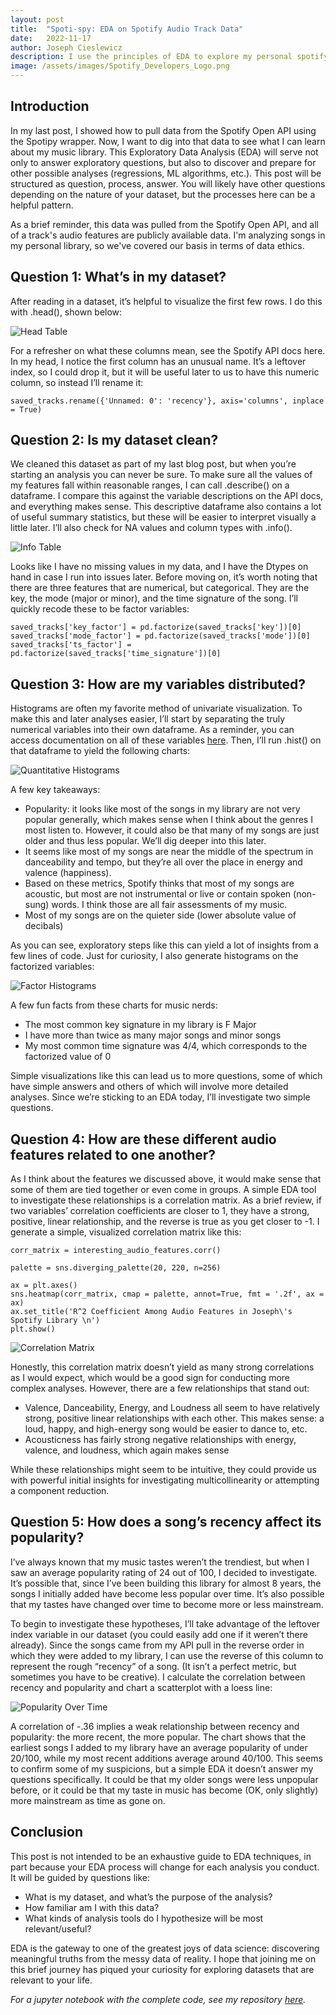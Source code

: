 ```yaml
---
layout: post
title:  "Spoti-spy: EDA on Spotify Audio Track Data"
date:   2022-11-17
author: Joseph Cieslewicz
description: I use the principles of EDA to explore my personal spotify library.
image: /assets/images/Spotify_Developers_Logo.png
---
```


## Introduction

In my last post, I showed how to pull data from the Spotify Open API using the Spotipy wrapper. Now, I want to dig into that data to see what I can learn about my music library. This Exploratory Data Analysis (EDA) will serve not only to answer exploratory questions, but also to discover and prepare for other possible analyses (regressions, ML algorithms, etc.). This post will be structured as question, process, answer. You will likely have other questions depending on the nature of your dataset, but the processes here can be a helpful pattern.

As a brief reminder, this data was pulled from the Spotify Open API, and all of a track's audio features are publicly available data. I'm analyzing songs in my personal library, so we've covered our basis in terms of data ethics.

## Question 1: What’s in my dataset?

After reading in a dataset, it’s helpful to visualize the first few rows. I do this with .head(), shown below:

![Head Table](https://github.com/jcieslewicz/stat386-projects/raw/main/assets/images/Head.JPG)

For a refresher on what these columns mean, see the Spotify API docs here. In my head, I notice the first column has an unusual name. It’s a leftover index, so I could drop it, but it will be useful later to us to have this numeric column, so instead I’ll rename it:

`saved_tracks.rename({'Unnamed: 0': 'recency'}, axis='columns', inplace = True)`

## Question 2: Is my dataset clean?

We cleaned this dataset as part of my last blog post, but when you’re starting an analysis you can never be sure. To make sure all the values of my features fall within reasonable ranges, I can call .describe() on a dataframe. I compare this against the variable descriptions on the API docs, and everything makes sense. This descriptive dataframe also contains a lot of useful summary statistics, but these will be easier to interpret visually a little later. I’ll also check for NA values and column types with .info(). 

![Info Table](https://github.com/jcieslewicz/stat386-projects/raw/main/assets/images/Info.JPG)

Looks like I have no missing values in my data, and I have the Dtypes on hand in case I run into issues later.
Before moving on, it’s worth noting that there are three features that are numerical, but categorical. They are the key, the mode (major or minor), and the time signature of the song. I’ll quickly recode these to be factor variables:

```
saved_tracks['key_factor'] = pd.factorize(saved_tracks['key'])[0]
saved_tracks['mode_factor'] = pd.factorize(saved_tracks['mode'])[0]
saved_tracks['ts_factor'] = pd.factorize(saved_tracks['time_signature'])[0]
```


## Question 3: How are my variables distributed?

Histograms are often my favorite method of univariate visualization. To make this and later analyses easier, I’ll start by separating the truly numerical variables into their own dataframe. As a reminder, you can access documentation on all of these variables [here](https://developer.spotify.com/documentation/web-api/reference/#/operations/get-several-audio-features). Then, I’ll run .hist() on that dataframe to yield the following charts:

![Quantitative Histograms](https://github.com/jcieslewicz/stat386-projects/raw/main/assets/images/quant_hist.png)

A few key takeaways:
* Popularity: it looks like most of the songs in my library are not very popular generally, which makes sense when I think about the genres I most listen to. However, it could also be that many of my songs are just older and thus less popular. We’ll dig deeper into this later.
* It seems like most of my songs are near the middle of the spectrum in danceability and tempo, but they’re all over the place in energy and valence (happiness).
* Based on these metrics, Spotify thinks that most of my songs are acoustic, but most are not instrumental or live or contain spoken (non-sung) words. I think those are all fair assessments of my music.
* Most of my songs are on the quieter side (lower absolute value of decibals)

As you can see, exploratory steps like this can yield a lot of insights from a few lines of code. Just for curiosity, I also generate histograms on the factorized variables:

![Factor Histograms](https://github.com/jcieslewicz/stat386-projects/raw/main/assets/images/factor_hist.png)

A few fun facts from these charts for music nerds:
* The most common key signature in my library is F Major
* I have more than twice as many major songs and minor songs
* My most common time signature was 4/4, which corresponds to the factorized value of 0

Simple visualizations like this can lead us to more questions, some of which have simple answers and others of which will involve more detailed analyses. Since we’re sticking to an EDA today, I’ll investigate two simple questions.

## Question 4: How are these different audio features related to one another?

As I think about the features we discussed above, it would make sense that some of them are tied together or even come in groups. A simple EDA tool to investigate these relationships is a correlation matrix. As a brief review, if two variables’ correlation coefficients are closer to 1, they have a strong, positive, linear relationship, and the reverse is true as you get closer to -1. I generate a simple, visualized correlation matrix like this:

```
corr_matrix = interesting_audio_features.corr()

palette = sns.diverging_palette(20, 220, n=256)

ax = plt.axes()
sns.heatmap(corr_matrix, cmap = palette, annot=True, fmt = '.2f', ax = ax)
ax.set_title('R^2 Coefficient Among Audio Features in Joseph\'s Spotify Library \n')
plt.show()
```

![Correlation Matrix](https://github.com/jcieslewicz/stat386-projects/raw/main/assets/images/corr_matrix.png)

Honestly, this correlation matrix doesn’t yield as many strong correlations as I would expect, which would be a good sign for conducting more complex analyses. However, there are a few relationships that stand out:
* Valence, Danceability, Energy, and Loudness all seem to have relatively strong, positive linear relationships with each other. This makes sense: a loud, happy, and high-energy song would be easier to dance to, etc.
* Acousticness has fairly strong negative relationships with energy, valence, and loudness, which again makes sense

While these relationships might seem to be intuitive, they could provide us with powerful initial insights for investigating multicollinearity or attempting a component reduction.

## Question 5: How does a song’s recency affect its popularity?

I’ve always known that my music tastes weren’t the trendiest, but when I saw an average popularity rating of 24 out of 100, I decided to investigate. It’s possible that, since I’ve been building this library for almost 8 years, the songs I initially added have become less popular over time. It’s also possible that my tastes have changed over time to become more or less mainstream. 

To begin to investigate these hypotheses, I’ll take advantage of the leftover index variable in our dataset (you could easily add one if it weren’t there already). Since the songs came from my API pull in the reverse order in which they were added to my library, I can use the reverse of this column to represent the rough “recency” of a song. (It isn’t a perfect metric, but sometimes you have to be creative). I calculate the correlation between recency and popularity and chart a scatterplot with a loess line:

![Popularity Over Time](https://github.com/jcieslewicz/stat386-projects/raw/main/assets/images/popularity.png)

A correlation of -.36 implies a weak relationship between recency and popularity: the more recent, the more popular. The chart shows that the earliest songs I added to my library have an average popularity of under 20/100, while my most recent additions average around 40/100. This seems to confirm some of my suspicions, but a simple EDA it doesn’t answer my questions specifically. It could be that my older songs were less unpopular before, or it could be that my taste in music has become (OK, only slightly) more mainstream as time as gone on.

## Conclusion

This post is not intended to be an exhaustive guide to EDA techniques, in part because your EDA process will change for each analysis you conduct. It will be guided by questions like:
* What is my dataset, and what’s the purpose of the analysis?
* How familiar am I with this data?
* What kinds of analysis tools do I hypothesize will be most relevant/useful?

EDA is the gateway to one of the greatest joys of data science: discovering meaningful truths from the messy data of reality. I hope that joining me on this brief journey has piqued your curiosity for exploring datasets that are relevant to your life.

*For a jupyter notebook with the complete code, see my repository [here](https://github.com/jcieslewicz/SpotifyProject).*
